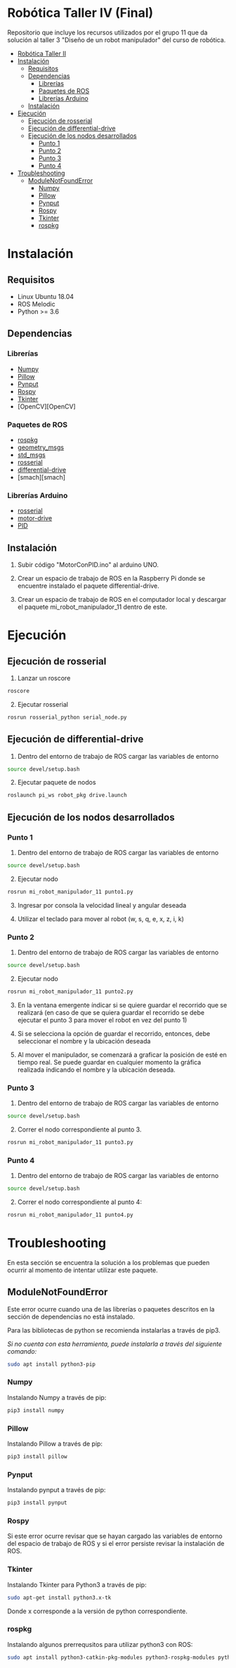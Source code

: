 # Robótica Taller IV (Final)

Repositorio que incluye los recursos utilizados por el grupo 11 que da solución al taller 3 "Diseño de un robot manipulador" del curso de robótica.

- [Robótica Taller II](#robótica-taller-ii)
- [Instalación](#instalación)
  * [Requisitos](#requisitos)
  * [Dependencias](#dependencias)
    + [Librerías](#librerías)
    + [Paquetes de ROS](#paquetes-de-ros)
    + [Librerías Arduino](#librerías-arduino)
  * [Instalación](#instalación-1)
- [Ejecución](#ejecución)
  * [Ejecución de rosserial](#ejecución-de-rosserial)
  * [Ejecución de differential-drive](#ejecución-de-differential-drive)
  * [Ejecución de los nodos desarrollados](#ejecución-de-los-nodos-desarrollados)
    + [Punto 1](#punto-1)
    + [Punto 2](#punto-2)
    + [Punto 3](#punto-3)
    + [Punto 4](#punto-4)
- [Troubleshooting](#troubleshooting)
  * [ModuleNotFoundError](#modulenotfounderror)
    + [Numpy](#numpy)
    + [Pillow](#pillow)
    + [Pynput](#pynput)
    + [Rospy](#rospy)
    + [Tkinter](#tkinter)
    + [rospkg](#rospkg)

# Instalación
## Requisitos
- Linux Ubuntu 18.04
- ROS Melodic
- Python >= 3.6

## Dependencias
### Librerías

- [Numpy][Numpy]
- [Pillow][Pillow]
- [Pynput][Pynput]
- [Rospy][Rospy]
- [Tkinter][Tkinter]
- [OpenCV][OpenCV]

### Paquetes de ROS
- [rospkg][rospkg]
- [geometry_msgs][geometry_msgs]
- [std_msgs][std_msgs]
- [rosserial][rosserial]
- [differential-drive][differential-drive]
- [smach][smach]

### Librerías Arduino
- [rosserial][rosserial]
- [motor-drive][motor-drive]
- [PID][PID]

## Instalación

1. Subir código "MotorConPID.ino" al arduino UNO.

2. Crear un espacio de trabajo de ROS en la Raspberry Pi donde se encuentre instalado el paquete differential-drive.

3.  Crear un espacio de trabajo de ROS en el computador local y descargar el paquete mi_robot_manipulador_11 dentro de este.

# Ejecución

## Ejecución de rosserial

1. Lanzar un roscore

```bash
roscore
```

2. Ejecutar rosserial

```bash
rosrun rosserial_python serial_node.py 
```

## Ejecución de differential-drive

1. Dentro del entorno de trabajo de ROS cargar las variables de entorno

```bash
source devel/setup.bash
```

2. Ejecutar paquete de nodos

```bash
roslaunch pi_ws robot_pkg drive.launch
```

## Ejecución de los nodos desarrollados

### Punto 1

1. Dentro del entorno de trabajo de ROS cargar las variables de entorno

```bash
source devel/setup.bash
```

2. Ejecutar nodo

```bash
rosrun mi_robot_manipulador_11 punto1.py
```

3. Ingresar por consola la velocidad lineal y angular deseada 

4. Utilizar el teclado para mover al robot (w, s, q, e, x, z, i, k)

### Punto 2
1. Dentro del entorno de trabajo de ROS cargar las variables de entorno

```bash
source devel/setup.bash
```

2. Ejecutar nodo

```bash
rosrun mi_robot_manipulador_11 punto2.py
```

3. En la ventana emergente índicar si se quiere guardar el recorrido que se realizará (en caso de que se quiera guardar el recorrido se debe ejecutar el punto 3 para mover el robot en vez del punto 1)

4. Si se selecciona la opción de guardar el recorrido, entonces, debe seleccionar el nombre y la ubicación deseada

5. Al mover el manipulador, se comenzará a graficar la posición de esté en tiempo real. Se puede guardar en cualquier momento la gráfica realizada índicando el nombre y la ubicación deseada.

### Punto 3
1. Dentro del entorno de trabajo de ROS cargar las variables de entorno

```bash
source devel/setup.bash
```

2. Correr el nodo correspondiente al punto 3.

```bash
rosrun mi_robot_manipulador_11 punto3.py
```

### Punto 4

1. Dentro del entorno de trabajo de ROS cargar las variables de entorno

```bash
source devel/setup.bash
```

2. Correr el nodo correspondiente al punto 4:

```bash
rosrun mi_robot_manipulador_11 punto4.py
```

# Troubleshooting
En esta sección se encuentra la solución a los problemas que pueden ocurrir al momento de intentar utilizar este paquete.

## ModuleNotFoundError
Este error ocurre cuando una de las librerías o paquetes descritos en la sección de dependencias no está instalado.

Para las bibliotecas de python se recomienda instalarlas a través de pip3.

*Si no cuenta con esta herramienta, puede instalarla a través del siguiente comando:*

```bash
sudo apt install python3-pip
```
### Numpy

Instalando Numpy a través de pip:

```bash
pip3 install numpy
```

### Pillow

Instalando Pillow a través de pip:

```bash
pip3 install pillow 
```

### Pynput

Instalando pynput a través de pip:

```bash
pip3 install pynput 
```

### Rospy

Si este error ocurre revisar que se hayan cargado las variables de entorno del espacio de trabajo de ROS y si el error persiste revisar la instalación de ROS.

### Tkinter

Instalando Tkinter para Python3 a través de pip:

```bash
sudo apt-get install python3.x-tk
```

Donde x corresponde a la versión de python correspondiente. 

### rospkg
Instalando algunos prerrequsitos para utilizar python3 con ROS:

```bash
sudo apt install python3-catkin-pkg-modules python3-rospkg-modules python3-empy
```

[Numpy]: https://numpy.org "Numpy"
[Pynput]: https://pypi.org/project/pynput/ "Pynput"
[Rospy]: http://wiki.ros.org/rospy "Rospy"
[Tkinter]: https://docs.python.org/3/library/tkinter.html "Tkinter"
[geometry_msgs]: http://wiki.ros.org/geometry_msgs "geometry_msgs"
[rospkg]: http://wiki.ros.org/rospkg "rospkg"
[std_msgs]: http://wiki.ros.org/std_msgs "std_msgs"
[Pillow]: https://python-pillow.org "Pillow"
[CoppeliaSim]: https://coppeliarobotics.com "CoppeliaSim"

[rosserial]: http://wiki.ros.org/rosserial "rosserial"
[differential-drive]: https://github.com/jfstepha/differential-drive "differential-drive"
[rosserial]: https://www.arduino.cc/reference/en/libraries/rosserial-arduino-library/ "rosserial"
[motor-drive]: https://www.arduino.cc/reference/en/libraries/motor-driver-library/ "motor-drive"
[PID]: https://playground.arduino.cc/Code/PIDLibrary/ "PID"

